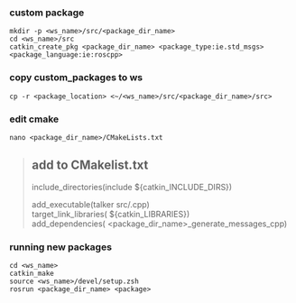 ### custom package
    mkdir -p <ws_name>/src/<package_dir_name>
    cd <ws_name>/src
    catkin_create_pkg <package_dir_name> <package_type:ie.std_msgs> <package_language:ie:roscpp>

### copy custom_packages to ws
    cp -r <package_location> <~/<ws_name>/src/<package_dir_name>/src>
    
### edit cmake
    nano <package_dir_name>/CMakeLists.txt

> ## add to CMakelist.txt
> include_directories(include ${catkin_INCLUDE_DIRS})
>
> add_executable(talker src/<package>.cpp)  
> target_link_libraries(<package> ${catkin_LIBRARIES})  
> add_dependencies(<package> <package_dir_name>_generate_messages_cpp)

### running new packages
    cd <ws_name>
    catkin_make
    source <ws_name>/devel/setup.zsh
    rosrun <package_dir_name> <package>
